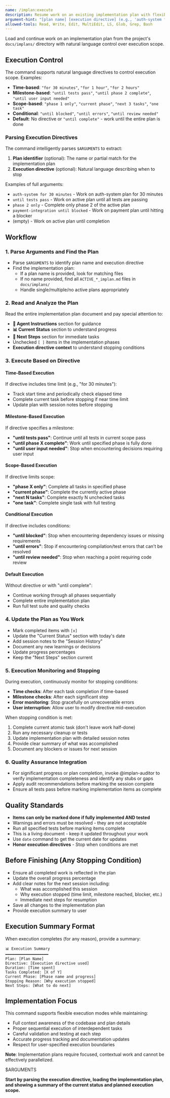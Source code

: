 ```yaml
---
name: /implan:execute
description: Resume work on an existing implementation plan with flexible execution control
argument-hint: "[plan name] [execution directive] (e.g., 'auth-system for 30 minutes', 'until tests pass', 'phase 2 only')"
allowed-tools: Read, Write, Edit, MultiEdit, LS, Glob, Grep, Bash
---
```

<!-- OPTIMIZATION_TIMESTAMP: 2025-08-26 21:23:43 -->

Load and continue work on an implementation plan from the project's `docs/implans/` directory with natural language control over execution scope.

## Execution Control

The command supports natural language directives to control execution scope. Examples:
- **Time-based**: `"for 30 minutes"`, `"for 1 hour"`, `"for 2 hours"`
- **Milestone-based**: `"until tests pass"`, `"until phase 2 complete"`, `"until user input needed"`
- **Scope-based**: `"phase 1 only"`, `"current phase"`, `"next 3 tasks"`, `"one task"`
- **Conditional**: `"until blocked"`, `"until errors"`, `"until review needed"`
- **Default**: No directive or `"until complete"` - work until the entire plan is done

### Parsing Execution Directives
The command intelligently parses `$ARGUMENTS` to extract:
1. **Plan identifier** (optional): The name or partial match for the implementation plan
2. **Execution directive** (optional): Natural language describing when to stop

Examples of full arguments:
- `auth-system for 30 minutes` - Work on auth-system plan for 30 minutes
- `until tests pass` - Work on active plan until all tests are passing
- `phase 2 only` - Complete only phase 2 of the active plan
- `payment-integration until blocked` - Work on payment plan until hitting a blocker
- (empty) - Work on active plan until completion

## Workflow

### 1. Parse Arguments and Find the Plan
- Parse `$ARGUMENTS` to identify plan name and execution directive
- Find the implementation plan:
  - If a plan name is provided, look for matching files
  - If no name provided, find all `ACTIVE_*_implan.md` files in `docs/implans/`
  - Handle single/multiple/no active plans appropriately

### 2. Read and Analyze the Plan
Read the entire implementation plan document and pay special attention to:
- **🤖 Agent Instructions** section for guidance
- **📊 Current Status** section to understand progress
- **🎯 Next Steps** section for immediate tasks
- Unchecked `[ ]` items in the implementation phases
- **Execution directive context** to understand stopping conditions

### 3. Execute Based on Directive

#### Time-Based Execution
If directive includes time limit (e.g., "for 30 minutes"):
- Track start time and periodically check elapsed time
- Complete current task before stopping if near time limit
- Update plan with session notes before stopping

#### Milestone-Based Execution
If directive specifies a milestone:
- **"until tests pass"**: Continue until all tests in current scope pass
- **"until phase X complete"**: Work until specified phase is fully done
- **"until user input needed"**: Stop when encountering decisions requiring user input

#### Scope-Based Execution
If directive limits scope:
- **"phase X only"**: Complete all tasks in specified phase
- **"current phase"**: Complete the currently active phase
- **"next N tasks"**: Complete exactly N unchecked tasks
- **"one task"**: Complete single task with full testing

#### Conditional Execution
If directive includes conditions:
- **"until blocked"**: Stop when encountering dependency issues or missing requirements
- **"until errors"**: Stop if encountering compilation/test errors that can't be resolved
- **"until review needed"**: Stop when reaching a point requiring code review

#### Default Execution
Without directive or with "until complete":
- Continue working through all phases sequentially
- Complete entire implementation plan
- Run full test suite and quality checks

### 4. Update the Plan as You Work
- Mark completed items with `[x]`
- Update the "Current Status" section with today's date
- Add session notes to the "Session History"
- Document any new learnings or decisions
- Update progress percentages
- Keep the "Next Steps" section current

### 5. Execution Monitoring and Stopping

During execution, continuously monitor for stopping conditions:
- **Time checks**: After each task completion if time-based
- **Milestone checks**: After each significant step
- **Error monitoring**: Stop gracefully on unrecoverable errors
- **User interruption**: Allow user to modify directive mid-execution

When stopping condition is met:
1. Complete current atomic task (don't leave work half-done)
2. Run any necessary cleanup or tests
3. Update implementation plan with detailed session notes
4. Provide clear summary of what was accomplished
5. Document any blockers or issues for next session

### 6. Quality Assurance Integration
- For significant progress or plan completion, invoke @implan-auditor to verify implementation completeness and identify any stubs or gaps
- Apply audit recommendations before marking the session complete
- Ensure all tests pass before marking implementation items as complete

## Quality Standards

- **Items can only be marked done if fully implemented AND tested**
- Warnings and errors must be resolved - they are not acceptable
- Run all specified tests before marking items complete
- This is a living document - keep it updated throughout your work
- Use `date` command to get the current date for updates
- **Honor execution directives** - Stop when conditions are met

## Before Finishing (Any Stopping Condition)
- Ensure all completed work is reflected in the plan
- Update the overall progress percentage
- Add clear notes for the next session including:
  - What was accomplished this session
  - Why execution stopped (time limit, milestone reached, blocker, etc.)
  - Immediate next steps for resumption
- Save all changes to the implementation plan
- Provide execution summary to user

## Execution Summary Format

When execution completes (for any reason), provide a summary:
```
📊 Execution Summary
━━━━━━━━━━━━━━━━━━━
Plan: [Plan Name]
Directive: [Execution directive used]
Duration: [Time spent]
Tasks Completed: [X of Y]
Current Phase: [Phase name and progress]
Stopping Reason: [Why execution stopped]
Next Steps: [What to do next]
```

## Implementation Focus

This command supports flexible execution modes while maintaining:
- Full context awareness of the codebase and plan details
- Proper sequential execution of interdependent tasks
- Careful validation and testing at each step
- Accurate progress tracking and documentation updates
- Respect for user-specified execution boundaries

**Note**: Implementation plans require focused, contextual work and cannot be effectively parallelized.

$ARGUMENTS

**Start by parsing the execution directive, loading the implementation plan, and showing a summary of the current status and planned execution scope.**